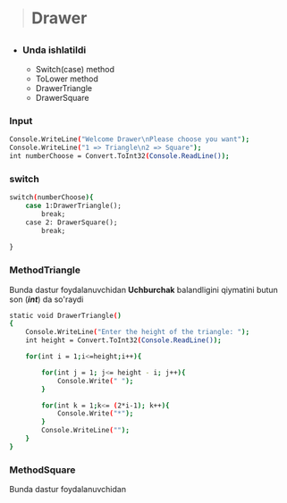 >
> # Drawer
>
## 

- ### Unda ishlatildi
    - Switch(case) method
    - ToLower method
    - DrawerTriangle
    - DrawerSquare

### Input
```bash
Console.WriteLine("Welcome Drawer\nPlease choose you want");
Console.WriteLine("1 => Triangle\n2 => Square");
int numberChoose = Convert.ToInt32(Console.ReadLine());
```
### switch
```bash
switch(numberChoose){
    case 1:DrawerTriangle();
        break;
    case 2: DrawerSquare();
        break;
    
}
```
### MethodTriangle
Bunda dastur foydalanuvchidan **Uchburchak** balandligini qiymatini butun son (___int___) da so'raydi
```bash
static void DrawerTriangle()
{
    Console.WriteLine("Enter the height of the triangle: ");
    int height = Convert.ToInt32(Console.ReadLine());

    for(int i = 1;i<=height;i++){

        for(int j = 1; j<= height - i; j++){
            Console.Write(" ");
        }

        for(int k = 1;k<= (2*i-1); k++){
            Console.Write("*");
        }
        Console.WriteLine("");
    }
}
```
### MethodSquare
Bunda dastur foydalanuvchidan 
